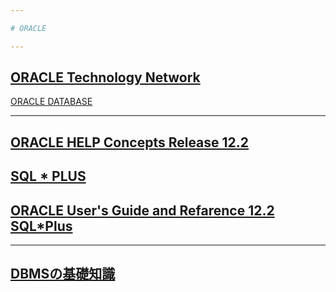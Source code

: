 ```yaml
---

# ORACLE

---
```

## [ORACLE Technology Network](https://www.oracle.com/jp/topics/technologies/join-the-oracle-technology-network.html)

[ORACLE DATABASE](https://www.oracle.com/jp/database/)

---
## [ORACLE HELP Concepts  Release 12.2](https://docs.oracle.com/cd/E82638_01/cncpt/introduction-to-oracle-database.html#GUID-A42A6EF0-20F8-4F4B-AFF7-09C100AE581E)

## [SQL * PLUS](https://www.shift-the-oracle.com/sqlplus/)

## [ORACLE User's Guide and Refarence 12.2  SQL*Plus](https://docs.oracle.com/cd/E82638_01/sqpug/)


---
## [DBMSの基礎知識](https://rfs.jp/sb/sql/s01/01-19.html)

